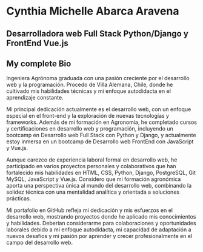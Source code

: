 # Cynthia Michelle Abarca Aravena
## Desarrolladora web Full Stack Python/Django y FrontEnd Vue.js


## My complete Bio

Ingeniera Agrónoma graduada con una pasión creciente por el desarrollo web y la programación. Procedo de Villa Alemana, Chile, donde he cultivado mis habilidades técnicas y mi enfoque autodidacta en el aprendizaje constante.

Mi principal dedicación actualmente es el desarrollo web, con un enfoque especial en el front-end y la exploración de nuevas tecnologías y frameworks. Además de mi formación en Agronomía, he completado cursos y certificaciones en desarrollo web y programación, incluyendo un bootcamp en Desarrollo web Full Stack con Python y Django, y actualmente estoy inmersa en un bootcamp de Desarrollo web FrontEnd con JavaScript y Vue.js.

Aunque carezco de experiencia laboral formal en desarrollo web, he participado en varios proyectos personales y colaborativos que han fortalecido mis habilidades en HTML, CSS, Python, Django,  PostgreSQL, Git  MySQL, JavaScript y Vue.js. Considero que mi formación agronómica aporta una perspectiva única al mundo del desarrollo web, combinando la solidez técnica con una mentalidad analítica y orientada a soluciones prácticas.

Mi portafolio en GitHub refleja mi dedicación y mis esfuerzos en el desarrollo web, mostrando proyectos donde he aplicado mis conocimientos y habilidades. Deberían considerarme para colaboraciones y oportunidades laborales debido a mi enfoque autodidacta, mi capacidad de adaptación a nuevos desafíos y mi pasión por aprender y crecer profesionalmente en el campo del desarrollo web.
